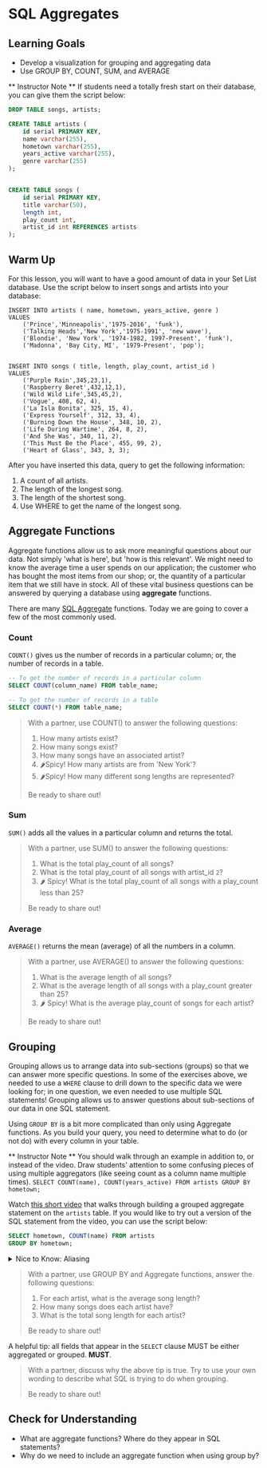 # SQL Aggregates

## Learning Goals
* Develop a visualization for grouping and aggregating data
* Use GROUP BY, COUNT, SUM, and AVERAGE

** Instructor Note ** If students need a totally fresh start on their database, you can give them the script below:
```sql
DROP TABLE songs, artists;

CREATE TABLE artists (
	id serial PRIMARY KEY,
	name varchar(255),
	hometown varchar(255),
	years_active varchar(255),
    genre varchar(255)
);


CREATE TABLE songs (
	id serial PRIMARY KEY,
	title varchar(50),
	length int,
	play_count int,
    artist_id int REFERENCES artists
);
```

## Warm Up

For this lesson, you will want to have a good amount of data in your Set List database.  Use the script below to insert songs and artists into your database:

```
INSERT INTO artists ( name, hometown, years_active, genre )
VALUES
	('Prince','Minneapolis','1975-2016', 'funk'),
	('Talking Heads','New York','1975-1991', 'new wave'),
    ('Blondie', 'New York', '1974-1982, 1997-Present', 'funk'),
    ('Madonna', 'Bay City, MI', '1979-Present', 'pop');


INSERT INTO songs ( title, length, play_count, artist_id )
VALUES
    ('Purple Rain',345,23,1),
    ('Raspberry Beret',432,12,1),
    ('Wild Wild Life',345,45,2),
    ('Vogue', 408, 62, 4),
    ('La Isla Bonita', 325, 15, 4),
    ('Express Yourself', 312, 33, 4),
    ('Burning Down the House', 348, 10, 2),
    ('Life During Wartime', 264, 8, 2),
    ('And She Was', 340, 11, 2),
    ('This Must Be the Place', 455, 99, 2),
    ('Heart of Glass', 343, 3, 3);
```

After you have inserted this data, query to get the following information:
1. A count of all artists.
1. The length of the longest song.
1. The length of the shortest song.
1. Use WHERE to get the name of the longest song.

## Aggregate Functions

Aggregate functions allow us to ask more meaningful questions about our data.  Not simply 'what is here', but 'how is this relevant'.  We might need to know the average time a user spends on our application; the customer who has bought the most items from our shop; or, the quantity of a particular item that we still have in stock.  All of these vital business questions can be answered by querying a database using **aggregate** functions.

There are many [SQL Aggregate](https://www.sqlservertutorial.net/sql-server-aggregate-functions/) functions.  Today we are going to cover a few of the most commonly used.

### Count

`COUNT()` gives us the number of records in a particular column; or, the number of records in a table.

```sql
-- To get the number of records in a particular column
SELECT COUNT(column_name) FROM table_name;

-- To get the number of records in a table
SELECT COUNT(*) FROM table_name;
```

> With a partner, use COUNT() to answer the following questions:
> 1. How many artists exist?
> 2. How many songs exist?
> 3. How many songs have an associated artist?
> 4. 🌶️Spicy! How many artists are from 'New York'?
> 5. 🌶️Spicy! How many different song lengths are represented?
> 
> Be ready to share out!

### Sum

`SUM()` adds all the values in a particular column and returns the total.

> With a partner, use SUM() to answer the following questions:
> 1. What is the total play_count of all songs?
> 2. What is the total play_count of all songs with artist_id `2`?
> 3. 🌶️ Spicy! What is the total play_count of all songs with a play_count less than 25?
> 
> Be ready to share out!


### Average

`AVERAGE()`  returns the mean (average) of all the numbers in a column.

> With a partner, use AVERAGE() to answer the following questions:
> 1. What is the average length of all songs?
> 2. What is the average length of all songs with a play_count greater than 25?
> 3. 🌶️ Spicy! What is the average play_count of songs for each artist?
> 
> Be ready to share out!

## Grouping

Grouping allows us to arrange data into sub-sections (groups) so that we can answer more specific questions.  In some of the exercises above, we needed to use a `WHERE` clause to drill down to the specific data we were looking for; in one question, we even needed to use multiple SQL statements!  Grouping allows us to answer questions about sub-sections of our data in one SQL statement.

Using `GROUP BY` is a bit more complicated than only using Aggregate functions. As you build your query, you need to determine what to do (or not do) with every column in your table.

** Instructor Note ** You should walk through an example in addition to, or instead of the video. Draw students' attention to some confusing pieces of using multiple aggregators (like seeing count as a column name multiple times). `SELECT COUNT(name), COUNT(years_active) FROM artists GROUP BY hometown;`

Watch [this short video](https://www.loom.com/share/4ce05601a3654b4c99ae2ecb40560fab) that walks through building a grouped aggregate statement on the `artists` table.  If you would like to try out a version of the SQL statement from the video, you can use the script below:

```sql
SELECT hometown, COUNT(name) FROM artists
GROUP BY hometown;
```

<details><summary>Nice to Know: Aliasing</summary>
    <p>
    This is a nice-to-know, non-critical piece of information.
    </p>
    <p>
    When you are using aggregates, it can be difficult sometimes to determine what information is showing up in your result set.  Try running the two SQL statements below:
    </p>
    <code>SELECT hometown, COUNT(name) FROM artists GROUP BY hometown;</code></br>
    <code>SELECT hometown, COUNT(name) AS count_of_unique_artist_names FROM artists GROUP BY hometown;</code>
    </br>
    </br>
    <p>
    Using `AS` allows you to rename the result column.  It <strong>does not</strong> change anything in the database table; it only appears in the results.
    </p>
</details>

> With a partner, use GROUP BY and Aggregate functions, answer the following questions:
> 1. For each artist, what is the average song length?
> 2. How many songs does each artist have?
> 3. What is the total song length for each artist?
> 
> Be ready to share out!

A helpful tip: all fields that appear in the `SELECT` clause MUST be either aggregated or grouped.  **MUST**.

> With a partner, discuss why the above tip is true.  Try to use your own wording to describe what SQL is trying to do when grouping.
> 
> Be ready to share out!

## Check for Understanding
* What are aggregate functions? Where do they appear in SQL statements?
* Why do we need to include an aggregate function when using group by?